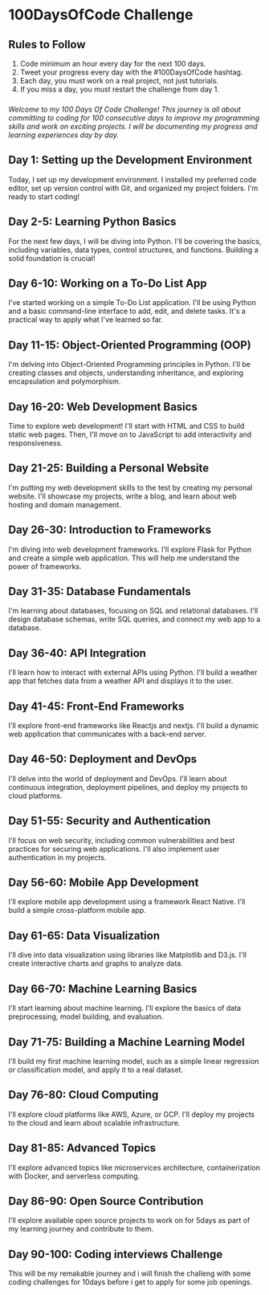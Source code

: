 # 100DaysOfCode Challenge

## Rules to Follow

1. Code minimum an hour every day for the next 100 days.
2. Tweet your progress every day with the #100DaysOfCode hashtag.
3. Each day, you must work on a real project, not just tutorials.
4. If you miss a day, you must restart the challenge from day 1.

###

####

_Welcome to my 100 Days Of Code Challenge! This journey is all about committing to coding for 100 consecutive days to improve my programming skills and work on exciting projects. I will be documenting my progress and learning experiences day by day._

## Day 1: Setting up the Development Environment

Today, I set up my development environment. I installed my preferred code editor, set up version control with Git, and organized my project folders. I'm ready to start coding!

## Day 2-5: Learning Python Basics

For the next few days, I will be diving into Python. I'll be covering the basics, including variables, data types, control structures, and functions. Building a solid foundation is crucial!

## Day 6-10: Working on a To-Do List App

I've started working on a simple To-Do List application. I'll be using Python and a basic command-line interface to add, edit, and delete tasks. It's a practical way to apply what I've learned so far.

## Day 11-15: Object-Oriented Programming (OOP)

I'm delving into Object-Oriented Programming principles in Python. I'll be creating classes and objects, understanding inheritance, and exploring encapsulation and polymorphism.

## Day 16-20: Web Development Basics

Time to explore web development! I'll start with HTML and CSS to build static web pages. Then, I'll move on to JavaScript to add interactivity and responsiveness.

## Day 21-25: Building a Personal Website

I'm putting my web development skills to the test by creating my personal website. I'll showcase my projects, write a blog, and learn about web hosting and domain management.

## Day 26-30: Introduction to Frameworks

I'm diving into web development frameworks. I'll explore Flask for Python and create a simple web application. This will help me understand the power of frameworks.

## Day 31-35: Database Fundamentals

I'm learning about databases, focusing on SQL and relational databases. I'll design database schemas, write SQL queries, and connect my web app to a database.

## Day 36-40: API Integration

I'll learn how to interact with external APIs using Python. I'll build a weather app that fetches data from a weather API and displays it to the user.

## Day 41-45: Front-End Frameworks

I'll explore front-end frameworks like Reactjs and nextjs. I'll build a dynamic web application that communicates with a back-end server.

## Day 46-50: Deployment and DevOps

I'll delve into the world of deployment and DevOps. I'll learn about continuous integration, deployment pipelines, and deploy my projects to cloud platforms.

## Day 51-55: Security and Authentication

I'll focus on web security, including common vulnerabilities and best practices for securing web applications. I'll also implement user authentication in my projects.

## Day 56-60: Mobile App Development

I'll explore mobile app development using a framework React Native. I'll build a simple cross-platform mobile app.

## Day 61-65: Data Visualization

I'll dive into data visualization using libraries like Matplotlib and D3.js. I'll create interactive charts and graphs to analyze data.

## Day 66-70: Machine Learning Basics

I'll start learning about machine learning. I'll explore the basics of data preprocessing, model building, and evaluation.

## Day 71-75: Building a Machine Learning Model

I'll build my first machine learning model, such as a simple linear regression or classification model, and apply it to a real dataset.

## Day 76-80: Cloud Computing

I'll explore cloud platforms like AWS, Azure, or GCP. I'll deploy my projects to the cloud and learn about scalable infrastructure.

## Day 81-85: Advanced Topics

I'll explore advanced topics like microservices architecture, containerization with Docker, and serverless computing.

## Day 86-90: Open Source Contribution

I'll explore available open source projects to work on for 5days as part of my learning journey and contribute to them.

## Day 90-100: Coding interviews Challenge

This will be my remakable journey and i will finish the challeng with some coding challenges for 10days before i get to apply for some job openings.
